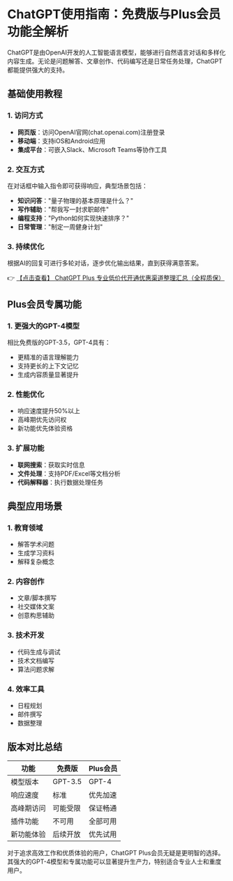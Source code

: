 # ChatGPT使用指南：免费版与Plus会员功能全解析

ChatGPT是由OpenAI开发的人工智能语言模型，能够进行自然语言对话和多样化内容生成。无论是问题解答、文章创作、代码编写还是日常任务处理，ChatGPT都能提供强大的支持。

## 基础使用教程

### 1. 访问方式
- **网页版**：访问OpenAI官网(chat.openai.com)注册登录
- **移动端**：支持iOS和Android应用
- **集成平台**：可嵌入Slack、Microsoft Teams等协作工具

### 2. 交互方式
在对话框中输入指令即可获得响应，典型场景包括：
- **知识问答**："量子物理的基本原理是什么？"
- **写作辅助**："帮我写一封求职邮件"
- **编程支持**："Python如何实现快速排序？"
- **日常管理**："制定一周健身计划"

### 3. 持续优化
根据AI的回复可进行多轮对话，逐步优化输出结果，直到获得满意答案。

👉 [【点击查看】 ChatGPT Plus 专业低价代开通优惠渠道整理汇总（全程质保）](https://bit.ly/DaiKai)

## Plus会员专属功能

### 1. 更强大的GPT-4模型
相比免费版的GPT-3.5，GPT-4具有：
- 更精准的语言理解能力
- 支持更长的上下文记忆
- 生成内容质量显著提升

### 2. 性能优化
- 响应速度提升50%以上
- 高峰期优先访问权
- 新功能优先体验资格

### 3. 扩展功能
- **联网搜索**：获取实时信息
- **文件处理**：支持PDF/Excel等文档分析
- **代码解释器**：执行数据处理任务

## 典型应用场景

### 1. 教育领域
- 解答学术问题
- 生成学习资料
- 解释复杂概念

### 2. 内容创作
- 文章/脚本撰写
- 社交媒体文案
- 创意构思辅助

### 3. 技术开发
- 代码生成与调试
- 技术文档编写
- 算法问题求解

### 4. 效率工具
- 日程规划
- 邮件撰写
- 数据整理

## 版本对比总结

| 功能 | 免费版 | Plus会员 |
|------|--------|----------|
| 模型版本 | GPT-3.5 | GPT-4 |
| 响应速度 | 标准 | 优先加速 |
| 高峰期访问 | 可能受限 | 保证畅通 |
| 插件功能 | 不可用 | 全部可用 |
| 新功能体验 | 后续开放 | 优先试用 |

对于追求高效工作和优质体验的用户，ChatGPT Plus会员无疑是更明智的选择。其强大的GPT-4模型和专属功能可以显著提升生产力，特别适合专业人士和重度用户。